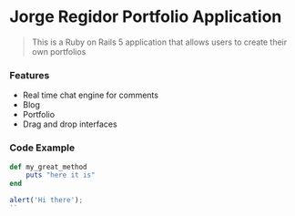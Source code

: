 # Jorge Regidor Portfolio Application

> This is a Ruby on Rails 5 application that allows users to create their own portfolios

### Features

- Real time chat engine for comments
- Blog
- Portfolio
- Drag and drop interfaces

### Code Example

```ruby
def my_great_method
	puts "here it is"
end
```

```javascript
alert('Hi there');
``

